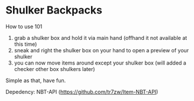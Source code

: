 # Shulker Backpacks

How to use 101

1. grab a shulker box and hold it via main hand (offhand it not available at this time)
2. sneak and right the shulker box on your hand to open a preview of your shulker
3. you can now move items around except your shulker box (will added a checker other box shulkers later)

Simple as that, have fun.

Depedency: NBT-API (https://github.com/tr7zw/Item-NBT-API)
